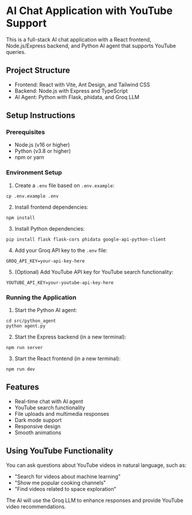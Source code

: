 
# AI Chat Application with YouTube Support

This is a full-stack AI chat application with a React frontend, Node.js/Express backend, and Python AI agent that supports YouTube queries.

## Project Structure

- Frontend: React with Vite, Ant Design, and Tailwind CSS
- Backend: Node.js with Express and TypeScript
- AI Agent: Python with Flask, phidata, and Groq LLM

## Setup Instructions

### Prerequisites

- Node.js (v16 or higher)
- Python (v3.8 or higher)
- npm or yarn

### Environment Setup

1. Create a `.env` file based on `.env.example`:
```
cp .env.example .env
```

2. Install frontend dependencies:
```
npm install
```

3. Install Python dependencies:
```
pip install flask flask-cors phidata google-api-python-client
```

4. Add your Groq API key to the `.env` file:
```
GROQ_API_KEY=your-api-key-here
```

5. (Optional) Add YouTube API key for YouTube search functionality:
```
YOUTUBE_API_KEY=your-youtube-api-key-here
```

### Running the Application

1. Start the Python AI agent:
```
cd src/python_agent
python agent.py
```

2. Start the Express backend (in a new terminal):
```
npm run server
```

3. Start the React frontend (in a new terminal):
```
npm run dev
```

## Features

- Real-time chat with AI agent
- YouTube search functionality
- File uploads and multimedia responses
- Dark mode support
- Responsive design
- Smooth animations

## Using YouTube Functionality

You can ask questions about YouTube videos in natural language, such as:
- "Search for videos about machine learning"
- "Show me popular cooking channels"
- "Find videos related to space exploration"

The AI will use the Groq LLM to enhance responses and provide YouTube video recommendations.
